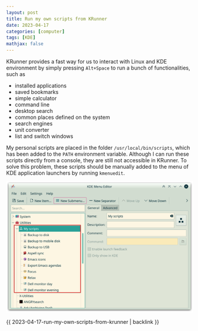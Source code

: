 ```yaml
---
layout: post
title: Run my own scripts from KRunner
date: 2023-04-17
categories: [computer]
tags: [KDE]
mathjax: false
---
```


KRunner provides a fast way for us to interact with Linux and KDE environment by simply pressing `Alt+Space` to run a bunch of functionalities, such as

-   installed applications
-   saved bookmarks
-   simple calculator
-   command line
-   desktop search
-   common places defined on the system
-   search engines
-   unit converter
-   list and switch windows

My personal scripts are placed in the folder `/usr/local/bin/scripts`, which has been added to the `PATH` environment variable. Although I can run these scripts directly from a console, they are still not accessible in KRunner. To solve this problem, these scripts should be manually added to the menu of KDE application launchers by running `kmenuedit`.

![img](/figures/2023-04-17_05-31-07-kmenuedit.png)

{{ 2023-04-17-run-my-own-scripts-from-krunner | backlink }}
